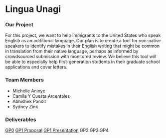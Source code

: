 # Lingua Unagi

### Our Project

For this project, we want to help immigrants to the United States who speak English as an additional language. Our plan is to create a tool for non-native speakers to identify mistakes in their English writing that might be common in translation from their native language, perhaps as informed by crowdsourced submission with monitored review. We believe this tool will be able to especially help first-generation students in their graduate school applications and cover letters.

### Team Members
- Michelle Aninye
- Camila Y Cuesta Arcentales
- Abhishek Pandit
- Sydney Zink

### Deliverables
[GP0](https://maninye.github.io/lingua)   [GP1 Proposal](https://docs.google.com/document/d/e/2PACX-1vT3OAdmrOSFBl6WxfXyvd8oX8-Gmm1Q5A2bL13yUWkyTsLjrqckcn_ohrARw6doNGr2h-Q7BsaR0_7X/pub) [GP1 Presentation](https://docs.google.com/presentation/d/e/2PACX-1vSH__zUWJyR8WcQHPqdI8qXgLJuKHhflGzwy6icoVUTkcG93v6JzGcI3GN18yZMF6Sxy1ZZh0gPtpZ6/pub?start=false&loop=false&delayms=3000)  GP2   GP3   GP4
